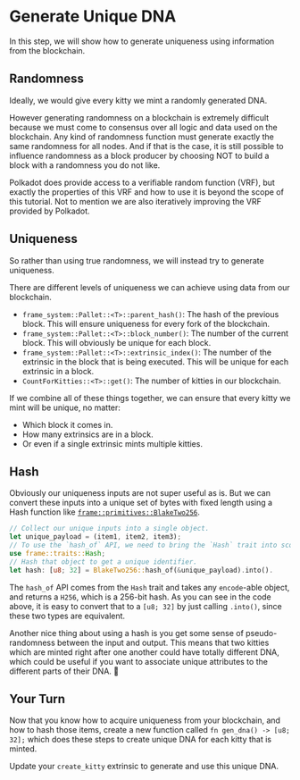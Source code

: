 # Generate Unique DNA

In this step, we will show how to generate uniqueness using information from the blockchain.

## Randomness

Ideally, we would give every kitty we mint a randomly generated DNA.

However generating randomness on a blockchain is extremely difficult because we must come to consensus over all logic and data used on the blockchain. Any kind of randomness function must generate exactly the same randomness for all nodes. And if that is the case, it is still possible to influence randomness as a block producer by choosing NOT to build a block with a randomness you do not like.

Polkadot does provide access to a verifiable random function (VRF), but exactly the properties of this VRF and how to use it is beyond the scope of this tutorial. Not to mention we are also iteratively improving the VRF provided by Polkadot.

## Uniqueness

So rather than using true randomness, we will instead try to generate uniqueness.

There are different levels of uniqueness we can achieve using data from our blockchain.

- `frame_system::Pallet::<T>::parent_hash()`: The hash of the previous block. This will ensure uniqueness for every fork of the blockchain.
- `frame_system::Pallet::<T>::block_number()`: The number of the current block. This will obviously be unique for each block.
- `frame_system::Pallet::<T>::extrinsic_index()`: The number of the extrinsic in the block that is being executed. This will be unique for each extrinsic in a block.
- `CountForKitties::<T>::get()`: The number of kitties in our blockchain.

If we combine all of these things together, we can ensure that every kitty we mint will be unique, no matter:

- Which block it comes in.
- How many extrinsics are in a block.
- Or even if a single extrinsic mints multiple kitties.

## Hash

Obviously our uniqueness inputs are not super useful as is. But we can convert these inputs into a unique set of bytes with fixed length using a Hash function like [`frame::primitives::BlakeTwo256`](https://docs.rs/polkadot-sdk-frame/0.6.0/polkadot_sdk_frame/primitives/struct.BlakeTwo256.html).

```rust
// Collect our unique inputs into a single object.
let unique_payload = (item1, item2, item3);
// To use the `hash_of` API, we need to bring the `Hash` trait into scope.
use frame::traits::Hash;
// Hash that object to get a unique identifier.
let hash: [u8; 32] = BlakeTwo256::hash_of(&unique_payload).into().
```

The `hash_of` API comes from the `Hash` trait and takes any `encode`-able object, and returns a `H256`, which is a 256-bit hash. As you can see in the code above, it is easy to convert that to a `[u8; 32]` by just calling `.into()`, since these two types are equivalent.

Another nice thing about using a hash is you get some sense of pseudo-randomness between the input and output. This means that two kitties which are minted right after one another could have totally different DNA, which could be useful if you want to associate unique attributes to the different parts of their DNA. 🤔

## Your Turn

Now that you know how to acquire uniqueness from your blockchain, and how to hash those items, create a new function called `fn gen_dna() -> [u8; 32];` which does these steps to create unique DNA for each kitty that is minted.

Update your `create_kitty` extrinsic to generate and use this unique DNA.
